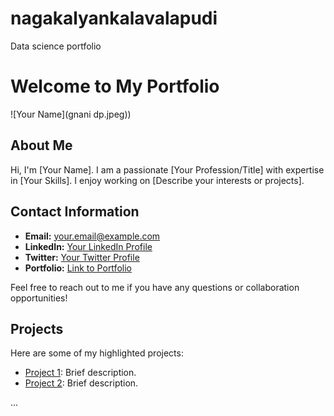 # nagakalyankalavalapudi
Data science portfolio
# Welcome to My Portfolio

![Your Name](gnani dp.jpeg))

## About Me

Hi, I'm [Your Name]. I am a passionate [Your Profession/Title] with expertise in [Your Skills]. I enjoy working on [Describe your interests or projects].

## Contact Information

- **Email:** your.email@example.com
- **LinkedIn:** [Your LinkedIn Profile](https://www.linkedin.com/in/your-profile)
- **Twitter:** [Your Twitter Profile](https://twitter.com/your-handle)
- **Portfolio:** [Link to Portfolio](https://yourusername.github.io)

Feel free to reach out to me if you have any questions or collaboration opportunities!

## Projects

Here are some of my highlighted projects:

- [Project 1](link-to-project1): Brief description.
- [Project 2](link-to-project2): Brief description.

...


